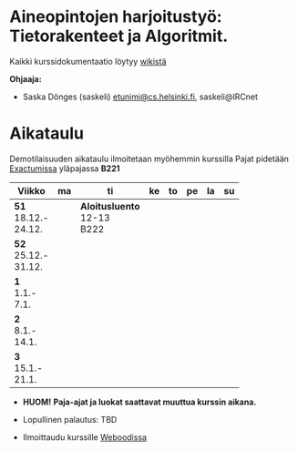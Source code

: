 # Aineopintojen harjoitustyö: Tietorakenteet ja Algoritmit.
Kaikki kurssidokumentaatio löytyy [wikistä](https://github.com/TiraLabra/Joululabra-2017/wiki)

**Ohjaaja:**
* Saska Dönges (saskeli) etunimi@cs.helsinki.fi, saskeli@IRCnet

# Aikataulu

Demotilaisuuden aikataulu ilmoitetaan myöhemmin kurssilla
Pajat pidetään [Exactumissa](http://www.helsinki.fi/teknos/opetustilat/kumpula/gh2b/default.htm) yläpajassa **B221**

| Viikko | ma | ti | ke | to | pe | la | su |
| --- | --- | --- | --- | --- | --- | --- | --- |
| **51**<br>18.12.-<br>24.12. |  | **Aloitusluento**<br>12-13<br>B222  |  |  |  |  |  |
| **52**<br>25.12.-<br>31.12. |  |  |  |  |  |  |  |
| **1**<br>1.1.-<br>7.1. |  |  |  |  |  |  |  |
| **2**<br>8.1.-<br>14.1. |  |  |  |  |  |  |  |
| **3**<br>15.1.-<br>21.1. |  |  |  |  |  |  |  |

* **HUOM!** **Paja-ajat ja luokat saattavat muuttua kurssin aikana.**

* Lopullinen palautus: TBD

* Ilmoittaudu kurssille [Weboodissa](https://weboodi.helsinki.fi/hy/opettaptied.jsp?OpetTap=122468690&html=0)
